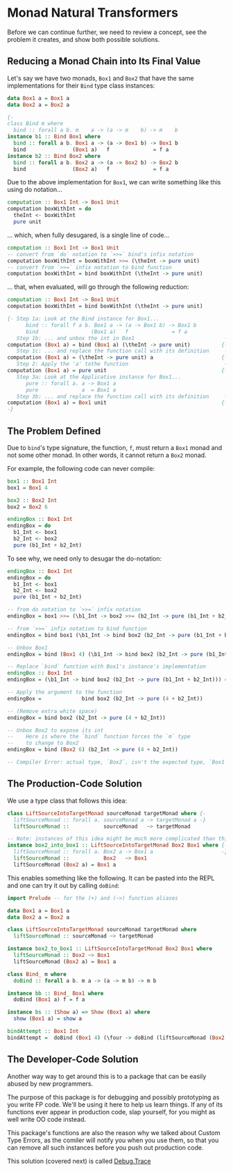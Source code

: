 # Monad Natural Transformers

Before we can continue further, we need to review a concept, see the problem it creates, and show both possible solutions.

## Reducing a Monad Chain into Its Final Value

Let's say we have two monads, `Box1` and `Box2` that have the same implementations for their `Bind` type class instances:
```purescript
data Box1 a = Box1 a
data Box2 a = Box2 a

{-
class Bind m where
  bind :: forall a b. m    a -> (a -> m    b) -> m    b                 -}
instance b1 :: Bind Box1 where
  bind :: forall a b. Box1 a -> (a -> Box1 b) -> Box1 b
  bind               (Box1 a)   f              = f a
instance b2 :: Bind Box2 where
  bind :: forall a b. Box2 a -> (a -> Box2 b) -> Box2 b
  bind               (Box2 a)   f              = f a
```
Due to the above implementation for `Box1`, we can write something like this using do notation...
```purescript
computation :: Box1 Int -> Box1 Unit
computation boxWithInt = do
  theInt <- boxWithInt
  pure unit

```
... which, when fully desugared, is a single line of code...
```purescript
computation :: Box1 Int -> Box1 Unit
-- convert from `do` notation to `>>=` bind's infix notation
computation boxWithInt = boxWithInt >>= (\theInt -> pure unit)
-- convert from `>>=` infix notation to bind function
computation boxWithInt = bind boxWithInt (\theInt -> pure unit)
```
... that, when evaluated, will go through the following reduction:
```purescript
computation :: Box1 Int -> Box1 Unit
computation boxWithInt = bind boxWithInt (\theInt -> pure unit)

{- Step 1a: Look at the Bind instance for Box1...
      bind :: forall f a b. Box1 a -> (a -> Box1 b) -> Box1 b
      bind                 (Box1 a)   f              = f a
   Step 1b: ... and unbox the int in Box1                             -}
computation (Box1 a) = bind (Box1 a) (\theInt -> pure unit)          {-
   Step 1c: ... and replace the function call with its definition     -}
computation (Box1 a) = (\theInt -> pure unit) a                      {-
   Step 2: Apply the 'a' tothe function                               -}
computation (Box1 a) = pure unit                                     {-
   Step 3a: Look at the Applicative instance for Box1...
      pure :: forall a. a -> Box1 a
      pure              a  = Box1 a
   Step 3b: ... and replace the function call with its definition     -}
computation (Box1 a) = Box1 unit                                     {-
-}
```

## The Problem Defined

Due to `bind`'s type signature, the function, `f`, must return a `Box1` monad and not some other monad. In other words, it cannot return a `Box2` monad.

For example, the following code can never compile:
```purescript
box1 :: Box1 Int
box1 = Box1 4

box2 :: Box2 Int
box2 = Box2 6

endingBox :: Box1 Int
endingBox = do
  b1_Int <- box1
  b2_Int <- box2
  pure (b1_Int + b2_Int)
```
To see why, we need only to desugar the do-notation:
```purescript
endingBox :: Box1 Int
endingBox = do
  b1_Int <- box1
  b2_Int <- box2
  pure (b1_Int + b2_Int)

-- from do notation to `>>=` infix notation
endingBox = box1 >>= (\b1_Int -> box2 >>= (b2_Int -> pure (b1_Int + b2_Int)))

-- from `>>=` infix notation to bind function
endingBox = bind box1 (\b1_Int -> bind box2 (b2_Int -> pure (b1_Int + b2_Int)))

-- Unbox Box1
endingBox = bind (Box1 4) (\b1_Int -> bind box2 (b2_Int -> pure (b1_Int + b2_Int)))

-- Replace `bind` function with Box1's instance's implementation
endingBox :: Box1 Int
endingBox = (\b1_Int -> bind box2 (b2_Int -> pure (b1_Int + b2_Int))) 4

-- Apply the argument to the function
endingBox =             bind box2 (b2_Int -> pure (4 + b2_Int))

-- (Remove extra white space)
endingBox = bind box2 (b2_Int -> pure (4 + b2_Int))

-- Unbox Box2 to expose its int
--    Here is where the `bind` function forces the `m` type
--    to change to Box2
endingBox = bind (Box2 6) (b2_Int -> pure (4 + b2_Int))

-- Compiler Error: actual type, `Box2`, isn't the expected type, `Box1`
```

## The Production-Code Solution

We use a type class that follows this idea:
```purescript
class LiftSourceIntoTargetMonad sourceMonad targetMonad where {-
  liftSourceMonad :: forall a. sourceMonad a -> targetMonad a -}
  liftSourceMonad ::           sourceMonad   ~> targetMonad

-- Note: instances of this idea might be much more complicated than this one
instance box2_into_box1 :: LiftSourceIntoTargetMonad Box2 Box1 where {-
  liftSourceMonad :: forall a. Box2 a -> Box1 a                      -}
  liftSourceMonad ::           Box2   ~> Box1
  liftSourceMonad (Box2 a) = Box1 a
```
This enables something like the following. It can be pasted into the REPL and one can try it out by calling `doBind`:
```purescript
import Prelude -- for the (+) and (~>) function aliases

data Box1 a = Box1 a
data Box2 a = Box2 a

class LiftSourceIntoTargetMonad sourceMonad targetMonad where
  liftSourceMonad :: sourceMonad ~> targetMonad

instance box2_to_box1 :: LiftSourceIntoTargetMonad Box2 Box1 where
  liftSourceMonad :: Box2 ~> Box1
  liftSourceMonad (Box2 a) = Box1 a

class Bind_ m where
  doBind :: forall a b. m a -> (a -> m b) -> m b

instance bb :: Bind_ Box1 where
  doBind (Box1 a) f = f a

instance bs :: (Show a) => Show (Box1 a) where
  show (Box1 a) = show a

bindAttempt :: Box1 Int
bindAttempt =  doBind (Box1 4) (\four -> doBind (liftSourceMonad (Box2 6)) (\six -> Box1 (four + six)))
```

## The Developer-Code Solution

Another way way to get around this is to a package that can be easily abused by new programmers.

The purpose of this package is for debugging and possibly prototyping as you write FP code. We'll be using it here to help us learn things. If any of its functions ever appear in production code, slap yourself, for you might as well write OO code instead.

This package's functions are also the reason why we talked about Custom Type Errors, as the comiler will notify you when you use them, so that you can remove all such instances before you push out production code.

This solution (covered next) is called [Debug.Trace](https://pursuit.purescript.org/packages/purescript-debug/4.0.0/docs/Debug.Trace)
